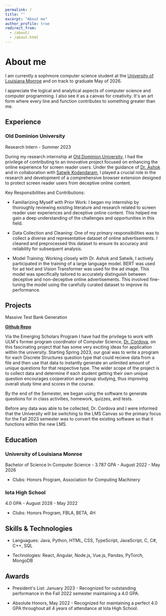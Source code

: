 ```yaml
---
permalink: /
title: ""
excerpt: "About me"
author_profile: true
redirect_from: 
  - /about/
  - /about.html
---
```

About me
======

I am currently a sophmore computer science student at the [University of Louisiana Monroe](https://www.ulm.edu/cbss/computerscience/program/) and on track to graduate May of 2026. 

I appreciate the logical and analytical aspects of computer science and computer programming. I also see it as a canvas for creativity. It's an art form where every line and function contributes to something greater than me.


## Experience

### Old Dominion University 

Research Intern - Summer 2023

During my research internship at [Old Dominion University](https://www.odu.edu/academics/research-experiences/reu/cis), I had the privilege of contributing to an innovative project focused on enhancing the online experience for screen reader users. Under the guidance of [Dr. Ashok](https://scholar.google.com/citations?user=Of8dNP0AAAAJ&hl=en&oi=ao) and in collaboration with [Satwik Kodandaram](https://scholar.google.com/citations?user=pPFFz6AAAAAJ&hl=en&oi=ao), I played a crucial role in the research and development of a comprehensive browser extension designed to protect screen reader users from deceptive online content.

Key Responsibilities and Contributions:

* Familiarizing Myself with Prior Work: I began my internship by thoroughly reviewing existing literature and research related to screen reader user experiences and deceptive online content. This helped me gain a deep understanding of the challenges and opportunities in this field.

* Data Collection and Cleaning: One of my primary responsibilities was to collect a diverse and representative dataset of online advertisements. I cleaned and preprocessed this dataset to ensure its accuracy and reliability for subsequent analysis.

* Model Training: Working closely with Dr. Ashok and Satwik, I actively participated in the training of a large language model. BERT was used for ad text and Vision Transformer was used for the ad image. This model was specifically tailored to accurately distinguish between deceptive and non-deceptive online advertisements. This involved fine-tuning the model using the carefully curated dataset to improve its performance.


## Projects

Massive Test Bank Generation 

__[Github Repo](https://github.com/Parker-Story/TestBankGenerator)__

Via the Emerging Scholars Program I have had the privilege to work with ULM's former program coordinator of Computer Science, [Dr. Cordova](https://webservices.ulm.edu/facultyactivities/profile/cordova), on this fascinating project that has some very exciting ideas for application within the university. Starting Spring 2023, our goal was to write a program for each Discrete Structures question type that could recieve data from a file and then use that data to instantly generate an unlimited amount of unique questions for that respective type. The wider scope of the project is to collect data and determine if each student getting their own unique question encourages cooperation and group studying, thus improving overall study time and scores in the course.

By the end of the Semester, we began using the software to generate questions for in class activities, homework, quizzes, and tests. 

Before any data was able to be collected, Dr. Cordova and I were informed that the University will be switching to the LMS Canvas so the primary focus for the Fall 2023 semester was to convert the existing software so that it functions within the new LMS.


## Education

### University of Louisiana Monroe
Bachelor of Science In Computer Science - 3.787 GPA - August 2022 - May 2026
  * Clubs: Honors Program, Association for Computing Machinery

### Iota High School
4.0 GPA - August 2028 - May 2022
  * Clubs: Honors Program, FBLA, BETA, 4H


## Skills & Technologies

* Languagues: Java, Python, HTML, CSS, TypeScript, JavaScript, C, C#, C++, SQL

* Technologies: React, Angular, Node.js, Vue.js, Pandas, PyTorch, MongoDB

## Awards

* President's List: January 2023 - Recognized for outstanding performance in the Fall 2022 semester maintaining a 4.0 GPA.

* Absolute Honors, May 2022 - Recognized for maintaining a perfect 4.0 GPA throughout all 4 years 
of attendance at Iota High School.